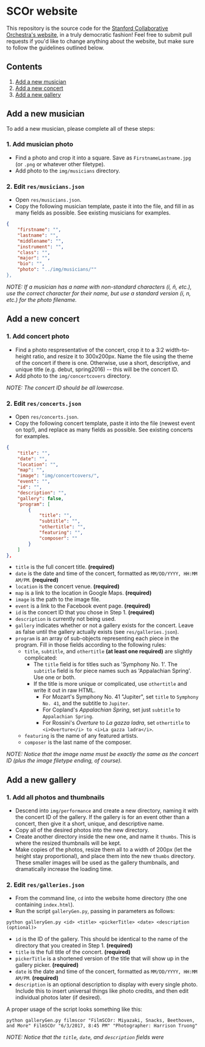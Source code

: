 # SCOr website

This repository is the source code for the [Stanford Collaborative Orchestra's website](scor.stanford.edu), in a truly democratic fashion! Feel free to submit pull requests if you'd like to change anything about the website, but make sure to follow the guidelines outlined below.

## Contents

1. [Add a new musician](#add-a-new-musician)
2. [Add a new concert](#add-a-new-concert)
3. [Add a new gallery](#add-a-new-gallery)

## Add a new musician

To add a new musician, please complete all of these steps:
### 1. Add musician photo
* Find a photo and crop it into a square. Save as `FirstnameLastname.jpg` (or `.png` or whatever other filetype).
* Add photo to the `img/musicians` directory.

### 2. Edit `res/musicians.json`
* Open `res/musicians.json`.
* Copy the following musician template, paste it into the file, and fill in as many fields as possible. See existing musicians for examples.
```json
{
	"firstname": "",
	"lastname": "",
	"middlename": "",
	"instrument": "",
	"class": "",
	"major": "",
	"bio": "",
	"photo": "../img/musicians/""
},
```
_NOTE: If a musician has a name with non-standard characters (í, ñ, etc.), use the correct character for their name, but use a standard version (i, n, etc.) for the photo filename._

## Add a new concert

### 1. Add concert photo
* Find a photo respresentative of the concert, crop it to a 3:2 width-to-height ratio, and resize it to 300x200px. Name the file using the theme of the concert if there is one. Otherwise, use a short, descriptive, and unique title (e.g. debut, spring2016) -- this will be the concert ID.
* Add photo to the `img/concertcovers` directory.

_NOTE: The concert ID should be all lowercase._

### 2. Edit `res/concerts.json`
* Open `res/concerts.json`.
* Copy the following concert template, paste it into the file (newest event on top!), and replace as many fields as possible. See existing concerts for examples.
```json
{
	"title": "",
	"date": "",
	"location": "",
	"map": "",
	"image": "img/concertcovers/",
	"event": "",
	"id": "",
	"description": "",
	"gallery": false,
	"program": [
		{
			"title": "",
			"subtitle": "",
			"othertitle": "",
			"featuring": "",
			"composer": ""
		}
	]
},
```
* `title` is the full concert title. **(required)**
* `date` is the date and time of the concert, formatted as `MM/DD/YYYY, HH:MM AM/PM`. **(required)**
* `location` is the concert venue. **(required)**
* `map` is a link to the location in Google Maps. **(required)**
* `image` is the path to the image file.
* `event` is a link to the Facebook event page. **(required)**
* `id` is the concert ID that you chose in Step 1. **(required)**
* `description` is currently not being used.
* `gallery` indicates whether or not a gallery exists for the concert. Leave as false until the gallery actually exists (see `res/galleries.json`).
* `program` is an array of sub-objects representing each piece in the program. Fill in those fields according to the following rules:
	* `title`, `subtitle`, and `othertitle` **(at least one required)** are slightly complicated:
		* The `title` field is for titles such as 'Symphony No. 1'. The `subtitle` field is for piece names such as 'Appalachian Spring'. Use one or both.
		* If the title is more unique or complicated, use `othertitle` and write it out in raw HTML.
			* For Mozart's Symphony No. 41 "Jupiter", set `title` to `Symphony No. 41`, and the subtitle to `Jupiter`.
			* For Copland's _Appalachian Spring_, set just `subtitle` to `Appalachian Spring`.
			* For Rossini's _Overture_ to _La gazza ladra_, set `othertitle` to `<i>Overture</i> to <i>La gazza ladra</i>`.
	* `featuring` is the name of any featured artists.
	* `composer` is the last name of the composer.

_NOTE: Notice that the image name must be exactly the same as the concert ID (plus the image filetype ending, of course)._

## Add a new gallery

### 1. Add all photos and thumbnails
* Descend into `img/performance` and create a new directory, naming it with the concert ID of the gallery. If the gallery is for an event other than a concert, then give it a short, unique, and descriptive name.
* Copy all of the desired photos into the new directory.
* Create another directory inside the new one, and name it `thumbs`. This is where the resized thumbnails will be kept.
* Make copies of the photos, resize them all to a width of 200px (let the height stay proportional), and place them into the new `thumbs` directory. These smaller images will be used as the gallery thumbnails, and dramatically increase the loading time.

### 2. Edit `res/galleries.json`
* From the command line, `cd` into the website home directory (the one containing `index.html`).
* Run the script `galleryGen.py`, passing in parameters as follows:
```shell
python galleryGen.py <id> <title> <pickerTitle> <date> <description (optional)>
```
  * `id` is the ID of the gallery. This should be identical to the name of the directory that you created in Step 1. **(required)**
  * `title` is the full title of the concert. **(required)**
  * `pickerTitle` is a shortened version of the title that will show up in the gallery picker. **(required)**
  * `date` is the date and time of the concert, formatted as `MM/DD/YYYY, HH:MM AM/PM`. **(required)**
  * `description` is an optional description to display with every single photo. Include this to insert universal things like photo credits, and then edit individual photos later (if desired).

   A proper usage of the script looks something like this:

```shell
python galleryGen.py filmscor "FilmSCOr: Miyazaki, Snacks, Beethoven, and More" FilmSCOr "6/3/2017, 8:45 PM" "Photographer: Harrison Truong"
```

_NOTE: Notice that the `title`, `date`, and `description` fields were_












